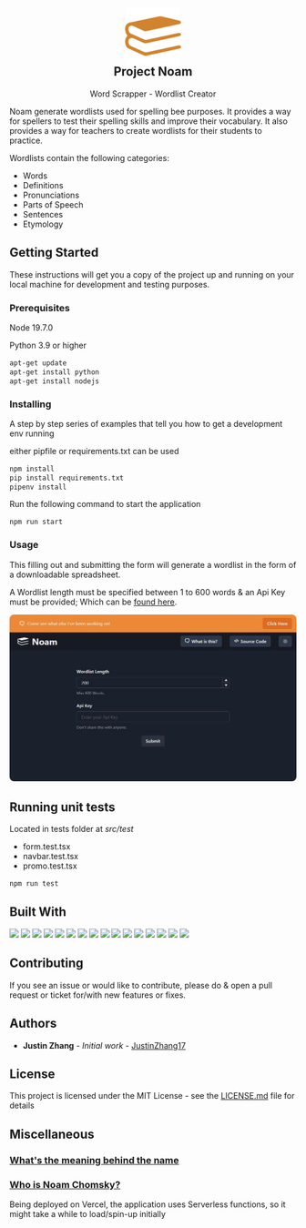 <div align="center">
    <img src="public/logo-color.png" alt="Logo" width="100" height="100" style="margin-bottom: -2rem;">

  <h2 align="center">Project Noam</h2>

  <p align="center">
    Word Scrapper - Wordlist Creator
  </p>
</div>

Noam generate wordlists used for spelling bee purposes. It provides a way for spellers to test their spelling skills and improve their vocabulary. It also provides a way for teachers to create wordlists for their students to practice.

Wordlists contain the following categories:

- Words
- Definitions
- Pronunciations
- Parts of Speech
- Sentences
- Etymology

## Getting Started

These instructions will get you a copy of the project up and running on your local machine for development and testing purposes.

### Prerequisites

Node 19.7.0

Python 3.9 or higher

```
apt-get update
apt-get install python
apt-get install nodejs
```

### Installing

A step by step series of examples that tell you how to get a development env running

either pipfile or requirements.txt can be used

```
npm install
pip install requirements.txt
pipenv install
```

Run the following command to start the application

```
npm run start
```

### Usage

This filling out and submitting the form will generate a wordlist in the form of a downloadable spreadsheet.

A Wordlist length must be specified between 1 to 600 words & an Api Key must be provided; Which can be [found here](https://blog.justinjzhang.com/noam).

<center><img src="public/noam-application.JPG"  width="600" alt="Noam Application" style="border-radius: 0.5rem"></center>

## Running unit tests

Located in tests folder at _src/test_

- form.test.tsx
- navbar.test.tsx
- promo.test.tsx

```
npm run test
```

## Built With

[![](https://img.shields.io/badge/Python-000000?style=for-the-badge&logo=python&logoColor=white)]()
[![](https://img.shields.io/badge/FastApi-000000?style=for-the-badge&logo=FastApi&logoColor=white)]()
[![](https://img.shields.io/badge/React-000000?style=for-the-badge&logo=react&logoColor=white)]()
[![](https://img.shields.io/badge/Node.js-000000?style=for-the-badge&logo=node.js&logoColor=white)]()
[![](https://img.shields.io/badge/HTML5-000000?style=for-the-badge&logo=HTML5&logoColor=white)]()
[![](https://img.shields.io/badge/CSS3-000000?style=for-the-badge&logo=CSS3&logoColor=white)]()
[![](https://img.shields.io/badge/Typescript-000000?style=for-the-badge&logo=typescript&logoColor=white)]()
[![](https://img.shields.io/badge/Webpack-000000?style=for-the-badge&logo=webpack&logoColor=white)]()
[![](https://img.shields.io/badge/Babel-000000?style=for-the-badge&logo=babel&logoColor=white)]()
[![](https://img.shields.io/badge/Chakra_UI-000000?style=for-the-badge&logo=chakraui&logoColor=white)]()
[![](https://img.shields.io/badge/Framer-000000?style=for-the-badge&logo=framer&logoColor=white)]()
[![](https://img.shields.io/badge/Axios-000000?style=for-the-badge&logo=Axios&logoColor=white)]()
[![](https://img.shields.io/badge/Beautiful_Soup-000000?style=for-the-badge&logo=Python&logoColor=white)]()
[![](https://img.shields.io/badge/Vercel-000000?style=for-the-badge&logo=Vercel&logoColor=white)]()
[![](https://img.shields.io/badge/Jest-000000?style=for-the-badge&logo=Jest&logoColor=white)]()
[![](https://img.shields.io/badge/React_Testing_Library-000000?style=for-the-badge&logo=TestingLibrary&logoColor=white)]()

## Contributing

If you see an issue or would like to contribute, please do & open a pull request or ticket for/with new features or fixes.

## Authors

- **Justin Zhang** - _Initial work_ - [JustinZhang17](https://github.com/JustinZhang17)

## License

This project is licensed under the MIT License - see the [LICENSE.md](LICENSE.md) file for details

## Miscellaneous

### [What's the meaning behind the name](https://blog.justinjzhang.com/behind-the-names/)

### [Who is Noam Chomsky?](https://www.britannica.com/biography/Noam-Chomsky)

Being deployed on Vercel, the application uses Serverless functions, so it might take a while to load/spin-up initially
